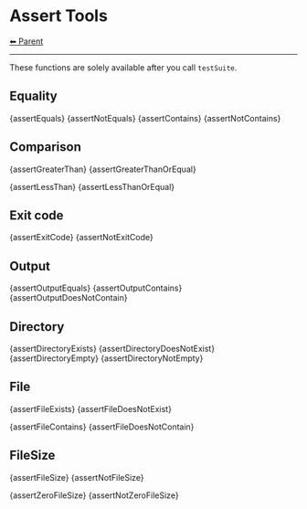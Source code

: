 # Assert Tools

<!-- TEMPLATE header 2 -->
[⬅ Parent ](../index.md)
<hr />

These functions are solely available after you call `testSuite`.

## Equality

{assertEquals}
{assertNotEquals}
{assertContains}
{assertNotContains}

## Comparison

{assertGreaterThan}
{assertGreaterThanOrEqual}

{assertLessThan}
{assertLessThanOrEqual}

## Exit code

{assertExitCode}
{assertNotExitCode}

## Output 

{assertOutputEquals}
{assertOutputContains}
{assertOutputDoesNotContain}

## Directory

{assertDirectoryExists}
{assertDirectoryDoesNotExist}
{assertDirectoryEmpty}
{assertDirectoryNotEmpty}

## File

{assertFileExists}
{assertFileDoesNotExist}

{assertFileContains}
{assertFileDoesNotContain}

## FileSize

{assertFileSize}
{assertNotFileSize}

{assertZeroFileSize}
{assertNotZeroFileSize}
